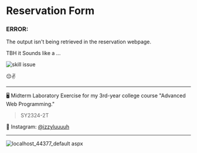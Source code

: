# Reservation Form

### ERROR:
The output isn't being retrieved in the reservation webpage.

TBH it Sounds like a ...

![skill issue ](https://github.com/izzyluuuuh/reservation-form/assets/103919666/724a62da-d976-417e-8fdc-2c6f959d93a5)

😔✌️

---

🖥️ Midterm Laboratory Exercise for my 3rd-year college course "Advanced Web Programming."
> SY2324-2T

💙 Instagram: [@izzyluuuuh](https://www.instagram.com/izzyluuuuh/)

---

![localhost_44377_default aspx](https://github.com/izzyluuuuh/reservation-form/assets/103919666/9f139365-e437-4718-8f80-72888f7b55a6)
